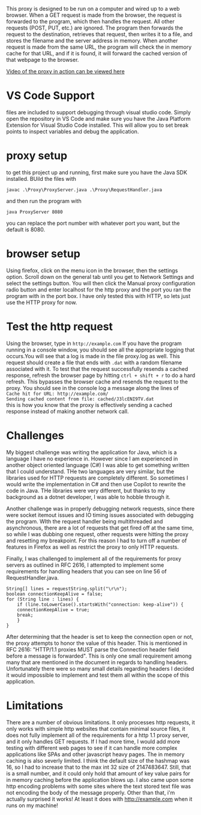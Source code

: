 This proxy is designed to be run on a computer and wired up to a web browser. When a GET request is made from the browser, the request is forwarded to the program, which then handles the request. All other requests (POST, PUT, etc.) are ignored. The program then forwards the request to the destination, retrieves that request, then writes it to a file, and stores the filename and the server address in memory. When another request is made from the same URL, the program will check the in memory cache for that URL, and if it is found, it will forward the cached version of that webpage to the browser.

[Video of the proxy in action can be viewed here](https://drive.google.com/file/d/1RylEp1KnzFUZqMwtU7_pv0GDekDLrQKs/view?usp=sharing)

# VS Code Support

files are included to support debugging through visual studio code. Simply open the repository in VS Code and make sure you have the Java Platform Extension for Visual Studio Code installed. This will allow you to set break points to inspect variables and debug the application.

# proxy setup

to get this project up and running, first make sure you have the Java SDK installed. BUild the files with

`javac .\Proxy\ProxyServer.java .\Proxy\RequestHandler.java`

and then run the program with

`java ProxyServer 8080`

you can replace the port number with whatever port you want, but the default is 8080.

# browser setup

Using firefox, click on the menu icon in the browser, then the settings option. Scroll down on the general tab until you get to Network Settings and select the settings button. You will then click the Manual proxy configuration radio button and enter localhost for the http proxy and the port you ran the program with in the port box. I have only tested this with HTTP, so lets just use the HTTP proxy for now.

# Test the http request

Using the browser, type in `http://example.com` If you have the program running in a console window, you should see all the appropriate logging that occurs.You will see that a log is made in the file proxy.log as well. This request should create a file that ends with `.dat` with a random filename associated with it. To test that the request successfully resends a cached response, refresh the browser page by hitting `ctrl + shift + r` to do a hard refresh. This bypasses the browser cache and resends the request to the proxy. You should see in the console log a message along the lines of  
`Cache hit for URL: http://example.com/`  
`Sending cached content from file: cached/J3lcENI9TV.dat`  
this is how you know that the proxy is effectively sending a cached response instead of making another network call.

# Challenges

My biggest challenge was writing the application for Java, which is a language I have no experience in. However since I am experienced in another object oriented language (C#) I was able to get something written that I could understand. THe two languages are very similar, but the libraries used for HTTP requests are completely different. So sometimes I would write the implementation in C# and then use Copilot to rewrite the code in Java. THe libraries were very different, but thanks to my background as a dotnet developer, I was able to hobble through it.

Another challenge was in properly debugging network requests, since there were socket itemout issues and IO timing issues associated with debugging the program. WIth the request handler being multithreaded and asynchronous, there are a lot of requests that get fired off at the same time, so while I was dubbing one request, other requests were hitting the proxy and resetting my breakpoint. For this reason I had to turn off a number of features in Firefox as well as restrict the proxy to only HTTP requests.

Finally, I was challenged to implement all of the requirements for proxy servers as outlined in RFC 2616, I attempted to implement some requirements for handling headers that you can see on line 56 of RequestHandler.java.

```
String[] lines = requestString.split("\r\n");
boolean connectionKeepAlive = false;
for (String line : lines) {
    if (line.toLowerCase().startsWith("connection: keep-alive")) {
    connectionKeepAlive = true;
    break;
    }
}
```

After determining that the header is set to keep the connection open or not, the proxy attempts to honor the value of this header. This is mentioned in RFC 2616: "HTTP/1.1 proxies MUST parse the Connection header field before a message is forwarded". This is only one small requirement among many that are mentioned in the document in regards to handling headers. Unfortunately there were so many small details regarding headers I decided it would impossible to implement and test them all within the scope of this application.

# Limitations
There are a number of obvious limitations. It only processes http requests, it only works with simple http websites that contain minimal source files, it does not fully implement all of the requirements for a http 1.1 proxy server, and it only handles GET requests. If I had more time, I would add more testing with different web pages to see if it can handle more complex applications like SPAs and other javascript heavy pages. The in memory caching is also severly limited. I think the default size of the hashmap was 16, so I had to increase that to the max int 32 size of 2147483647. Still, that is a small number, and it could only hold that amount of key value pairs for in memory caching before the application blows up. I also came upon some http encoding problems with some sites where the text stored text file was not encoding the body of the message properly. Other than that, i'm actually surprised it works! At least it does with http://example.com when it runs on my machine!